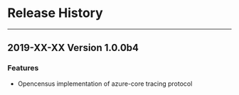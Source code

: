 
# Release History

-------------------

## 2019-XX-XX Version 1.0.0b4

### Features

- Opencensus implementation of azure-core tracing protocol